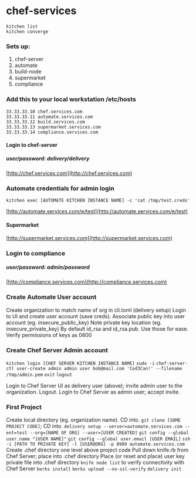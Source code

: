 # chef-services
```
kitchen list
kitchen converge
```
### Sets up:

1. chef-server
4. automate
5. build-node
3. supermarket
6. compliance

### Add this to your local workstation /etc/hosts

```
33.33.33.10 chef.services.com
33.33.33.11 automate.services.com
33.33.33.12 build.services.com
33.33.33.13 supermarket.services.com
33.33.33.14 compliance.services.com
```

#### Login to chef-server  
##### user/password: delivery/delivery
[http://chef.services.com](http://chef.services.com)

### Automate credentials for admin login

`kitchen exec [AUTOMATE KITCHEN INSTANCE NAME] -c 'cat /tmp/test.creds'`

[http://automate.services.com/e/test](http://automate.services.com/e/test)

#### Supermarket
[http://supermarket.services.com](http://supermarket.services.com)

### Login to compliance
##### user/password: admin/password

[http://compliance.services.com](http://compliance.services.com)

### Create Automate User account
Create organization to match name of org in cli.toml (delivery setup)
Login to UI and create user account (save creds).
Associate public key into user account (eg. insecure_public_key)
Note private key location (eg. insecure_private_key)
By default id_rsa and id_rsa.pub. Use those for ease.
Verify permissions of keys as 0600

### Create Chef Server Admin account
`kitchen login [CHEF SERVER KITCHEN INSTANCE NAME]`
`sudo -i`
`chef-server-ctl user-create admin admin user bob@mail.com 'Cod3Can!' --filename /tmp/admin.pem`
`exit`
`logout`

Login to Chef Server UI as delivery user (above); invite admin user to the organization. Logout.
Login to Chef Server as admin user; accept invite.

### First Project
Create local directory (eg. organization name). CD into.
`git clone [SOME PROJECT CODE]`; CD into.
`delivery setup --server=automate.services.com --ent=test --org=[NAME OF ORG] --user=[USER CREATED]`
`git config --global user.name "[USER NAME]"`
`git config --global user.email [USER EMAIL]`
`ssh -i [PATH TO PRIVATE KEY] -l [USER@ORG] -p 8989 automate.services.com`
Create .chef directory one level above project code
Pull down knife.rb from Chef Server; place into .chef directory
Place (or reset and place) user key private file into .chef directory
`knife node list` to verify connectivity with Chef Server
`berks install`
`berks upload --no-ssl-verify`
`delivery init`
